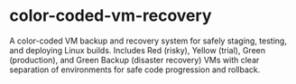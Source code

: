 # color-coded-vm-recovery
A color-coded VM backup and recovery system for safely staging, testing, and deploying Linux builds. Includes Red (risky), Yellow (trial), Green (production), and Green Backup (disaster recovery) VMs with clear separation of environments for safe code progression and rollback.
